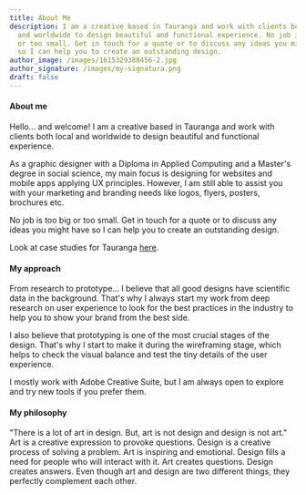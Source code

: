 ```yaml
---
title: About Me
description: I am a creative based in Tauranga and work with clients both local
  and worldwide to design beautiful and functional experience. No job is too big
  or too small. Get in touch for a quote or to discuss any ideas you might have
  so I can help you to create an outstanding design.
author_image: /images/1615329388456-2.jpg
author_signature: /images/my-signatura.png
draft: false
---
```

#### **About me**

Hello... and welcome! I am a creative based in Tauranga and work with clients both local and worldwide to design beautiful and functional experience. 

As a graphic designer with a Diploma in Applied Computing and a Master's degree in social science, my main focus is designing for websites and mobile apps applying UX principles. However, I am still able to assist you with your marketing and branding needs like logos, flyers, posters, brochures etc.  

No job is too big or too small. Get in touch for a quote or to discuss any ideas you might have so I can help you to create an outstanding design. 

Look at case studies for Tauranga [here](https://www.olenaspektor.com/portfolio/).

#### **My approach**

From research to prototype... I believe that all good designs have scientific data in the background. That's why I always start my work from deep research on user experience to look for the best practices in the industry to help you to show your brand from the best side. 

I also believe that prototyping is one of the most crucial stages of the design. That's why I start to make it during the wireframing stage, which helps to check the visual balance and test the tiny details of the user experience. 

I mostly work with Adobe Creative Suite, but I am always open to explore and try new tools if you prefer them.

#### **My philosophy**

"There is a lot of art in design. But, art is not design and design is not art."
Art is a creative expression to provoke questions. Design is a creative process of solving a problem. Art is inspiring and emotional. Design fills a need for people who will interact with it. Art creates questions. Design creates answers. Even though art and design are two different things, they perfectly complement each other.